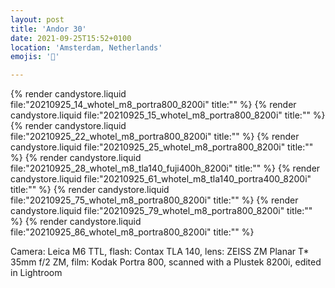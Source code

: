 ```yaml
---
layout: post
title: 'Andor 30'
date: 2021-09-25T15:52+0100
location: 'Amsterdam, Netherlands'
emojis: '🎂'

---
```


{% render candystore.liquid file:"20210925_14_whotel_m8_portra800_8200i" title:"" %}
{% render candystore.liquid file:"20210925_15_whotel_m8_portra800_8200i" title:"" %}
{% render candystore.liquid file:"20210925_22_whotel_m8_portra800_8200i" title:"" %}
{% render candystore.liquid file:"20210925_25_whotel_m8_portra800_8200i" title:"" %}
{% render candystore.liquid file:"20210925_28_whotel_m8_tla140_fuji400h_8200i" title:"" %}
{% render candystore.liquid file:"20210925_61_whotel_m8_tla140_portra400_8200i" title:"" %}
{% render candystore.liquid file:"20210925_75_whotel_m8_portra800_8200i" title:"" %}
{% render candystore.liquid file:"20210925_79_whotel_m8_portra800_8200i" title:"" %}
{% render candystore.liquid file:"20210925_86_whotel_m8_portra800_8200i" title:"" %}

Camera: Leica M6 TTL, flash: Contax TLA 140, lens: ZEISS ZM Planar T\* 35mm f/2 ZM, film: Kodak Portra 800, scanned with a Plustek 8200i, edited in Lightroom
